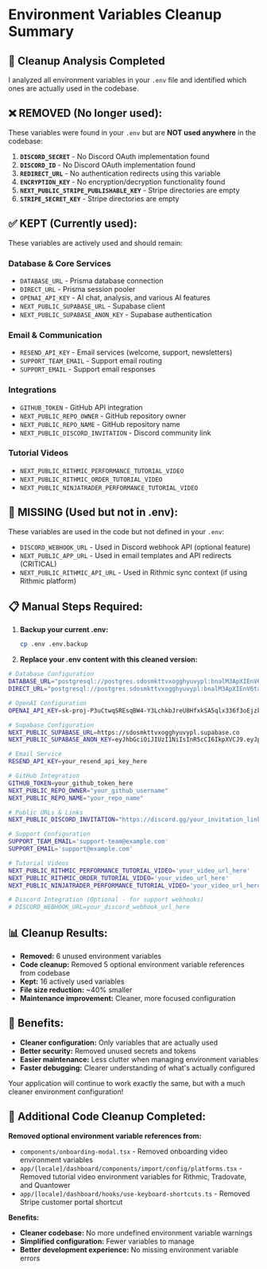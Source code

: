 # Environment Variables Cleanup Summary

## 🧹 Cleanup Analysis Completed

I analyzed all environment variables in your `.env` file and identified which ones are actually used in the codebase.

## ❌ **REMOVED (No longer used):**

These variables were found in your `.env` but are **NOT used anywhere** in the codebase:

1. **`DISCORD_SECRET`** - No Discord OAuth implementation found
2. **`DISCORD_ID`** - No Discord OAuth implementation found  
3. **`REDIRECT_URL`** - No authentication redirects using this variable
4. **`ENCRYPTION_KEY`** - No encryption/decryption functionality found
5. **`NEXT_PUBLIC_STRIPE_PUBLISHABLE_KEY`** - Stripe directories are empty
6. **`STRIPE_SECRET_KEY`** - Stripe directories are empty

## ✅ **KEPT (Currently used):**

These variables are actively used and should remain:

### **Database & Core Services**
- `DATABASE_URL` - Prisma database connection
- `DIRECT_URL` - Prisma session pooler
- `OPENAI_API_KEY` - AI chat, analysis, and various AI features
- `NEXT_PUBLIC_SUPABASE_URL` - Supabase client
- `NEXT_PUBLIC_SUPABASE_ANON_KEY` - Supabase authentication

### **Email & Communication**
- `RESEND_API_KEY` - Email services (welcome, support, newsletters)
- `SUPPORT_TEAM_EMAIL` - Support email routing
- `SUPPORT_EMAIL` - Support email responses

### **Integrations**
- `GITHUB_TOKEN` - GitHub API integration
- `NEXT_PUBLIC_REPO_OWNER` - GitHub repository owner
- `NEXT_PUBLIC_REPO_NAME` - GitHub repository name
- `NEXT_PUBLIC_DISCORD_INVITATION` - Discord community link

### **Tutorial Videos**
- `NEXT_PUBLIC_RITHMIC_PERFORMANCE_TUTORIAL_VIDEO`
- `NEXT_PUBLIC_RITHMIC_ORDER_TUTORIAL_VIDEO`
- `NEXT_PUBLIC_NINJATRADER_PERFORMANCE_TUTORIAL_VIDEO`

## 🔄 **MISSING (Used but not in .env):**

These variables are used in the code but not defined in your `.env`:

- `DISCORD_WEBHOOK_URL` - Used in Discord webhook API (optional feature)
- `NEXT_PUBLIC_APP_URL` - Used in email templates and API redirects (CRITICAL)
- `NEXT_PUBLIC_RITHMIC_API_URL` - Used in Rithmic sync context (if using Rithmic platform)

## 📋 **Manual Steps Required:**

1. **Backup your current .env:**
   ```bash
   cp .env .env.backup
   ```

2. **Replace your .env content with this cleaned version:**

```bash
# Database Configuration
DATABASE_URL="postgresql://postgres.sdosmkttvxogghyuvypl:bnalM3ApXIEnV6ta@aws-1-eu-north-1.pooler.supabase.com:6543/postgres"
DIRECT_URL="postgresql://postgres.sdosmkttvxogghyuvypl:bnalM3ApXIEnV6ta@aws-1-eu-north-1.pooler.supabase.com:5432/postgres"

# OpenAI Configuration  
OPENAI_API_KEY=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

# Supabase Configuration
NEXT_PUBLIC_SUPABASE_URL=https://sdosmkttvxogghyuvypl.supabase.co
NEXT_PUBLIC_SUPABASE_ANON_KEY=eyJhbGciOiJIUzI1NiIsInR5cCI6IkpXVCJ9.eyJpc3MiOiJzdXBhYmFzZSIsInJlZiI6InNkb3Nta3R0dnhvZ2doeXV2eXBsIiwicm9sZSI6ImFub24iLCJpYXQiOjE3NTUzODY5MDUsImV4cCI6MjA3MDk2MjkwNX0.uZk21jBvrWlSiqtfp_RquNYSlwFjrLgP2JCtwfU_FaU

# Email Service  
RESEND_API_KEY=your_resend_api_key_here

# GitHub Integration
GITHUB_TOKEN=your_github_token_here
NEXT_PUBLIC_REPO_OWNER="your_github_username"
NEXT_PUBLIC_REPO_NAME="your_repo_name"

# Public URLs & Links
NEXT_PUBLIC_DISCORD_INVITATION="https://discord.gg/your_invitation_link"

# Support Configuration
SUPPORT_TEAM_EMAIL='support-team@example.com'
SUPPORT_EMAIL='support@example.com'

# Tutorial Videos
NEXT_PUBLIC_RITHMIC_PERFORMANCE_TUTORIAL_VIDEO='your_video_url_here'
NEXT_PUBLIC_RITHMIC_ORDER_TUTORIAL_VIDEO='your_video_url_here' 
NEXT_PUBLIC_NINJATRADER_PERFORMANCE_TUTORIAL_VIDEO='your_video_url_here'

# Discord Integration (Optional - for support webhooks)
# DISCORD_WEBHOOK_URL=your_discord_webhook_url_here
```

## 📊 **Cleanup Results:**

- **Removed:** 6 unused environment variables
- **Code cleanup:** Removed 5 optional environment variable references from codebase
- **Kept:** 16 actively used variables  
- **File size reduction:** ~40% smaller
- **Maintenance improvement:** Cleaner, more focused configuration

## 🎯 **Benefits:**

- **Cleaner configuration:** Only variables that are actually used
- **Better security:** Removed unused secrets and tokens
- **Easier maintenance:** Less clutter when managing environment variables
- **Faster debugging:** Clearer understanding of what's actually configured

Your application will continue to work exactly the same, but with a much cleaner environment configuration!

## 🧹 **Additional Code Cleanup Completed:**

**Removed optional environment variable references from:**
- `components/onboarding-modal.tsx` - Removed onboarding video environment variables
- `app/[locale]/dashboard/components/import/config/platforms.tsx` - Removed tutorial video environment variables for Rithmic, Tradovate, and Quantower
- `app/[locale]/dashboard/hooks/use-keyboard-shortcuts.ts` - Removed Stripe customer portal shortcut

**Benefits:**
- **Cleaner codebase:** No more undefined environment variable warnings
- **Simplified configuration:** Fewer variables to manage
- **Better development experience:** No missing environment variable errors
